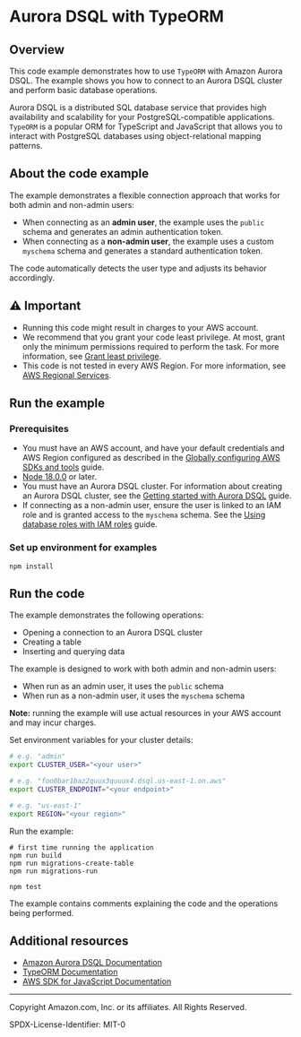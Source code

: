 # Aurora DSQL with TypeORM

## Overview

This code example demonstrates how to use `TypeORM` with Amazon Aurora DSQL. The example shows you how to connect to an Aurora DSQL cluster and perform basic database operations.

Aurora DSQL is a distributed SQL database service that provides high availability and scalability for your PostgreSQL-compatible applications. `TypeORM` is a popular ORM for TypeScript and JavaScript that allows you to interact with PostgreSQL databases using object-relational mapping patterns.

## About the code example

The example demonstrates a flexible connection approach that works for both admin and non-admin users:

- When connecting as an **admin user**, the example uses the `public` schema and generates an admin authentication
  token.
- When connecting as a **non-admin user**, the example uses a custom `myschema` schema and generates a standard
  authentication token.

The code automatically detects the user type and adjusts its behavior accordingly.

## ⚠️ Important

- Running this code might result in charges to your AWS account.
- We recommend that you grant your code least privilege. At most, grant only the
  minimum permissions required to perform the task. For more information, see
  [Grant least privilege](https://docs.aws.amazon.com/IAM/latest/UserGuide/best-practices.html#grant-least-privilege).
- This code is not tested in every AWS Region. For more information, see
  [AWS Regional Services](https://aws.amazon.com/about-aws/global-infrastructure/regional-product-services).

## Run the example

### Prerequisites

- You must have an AWS account, and have your default credentials and AWS Region
  configured as described in the
  [Globally configuring AWS SDKs and tools](https://docs.aws.amazon.com/credref/latest/refdocs/creds-config-files.html)
  guide.
- [Node 18.0.0](https://nodejs.org) or later.
- You must have an Aurora DSQL cluster. For information about creating an Aurora DSQL cluster, see the
  [Getting started with Aurora DSQL](https://docs.aws.amazon.com/aurora-dsql/latest/userguide/getting-started.html)
  guide.
- If connecting as a non-admin user, ensure the user is linked to an IAM role and is granted access to the `myschema`
  schema. See the
  [Using database roles with IAM roles](https://docs.aws.amazon.com/aurora-dsql/latest/userguide/using-database-and-iam-roles.html)
  guide.

### Set up environment for examples

```
npm install
```

## Run the code

The example demonstrates the following operations:

- Opening a connection to an Aurora DSQL cluster
- Creating a table
- Inserting and querying data

The example is designed to work with both admin and non-admin users:

- When run as an admin user, it uses the `public` schema
- When run as a non-admin user, it uses the `myschema` schema

**Note:** running the example will use actual resources in your AWS account and may incur charges.

Set environment variables for your cluster details:

```bash
# e.g. "admin"
export CLUSTER_USER="<your user>"

# e.g. "foo0bar1baz2quux3quuux4.dsql.us-east-1.on.aws"
export CLUSTER_ENDPOINT="<your endpoint>"

# e.g. "us-east-1"
export REGION="<your region>"
```

Run the example:

```
# first time running the application
npm run build
npm run migrations-create-table
npm run migrations-run

npm test
```

The example contains comments explaining the code and the operations being performed.

## Additional resources

- [Amazon Aurora DSQL Documentation](https://docs.aws.amazon.com/aurora-dsql/latest/userguide/what-is-aurora-dsql.html)
- [TypeORM Documentation](https://typeorm.io/)
- [AWS SDK for JavaScript Documentation](https://docs.aws.amazon.com/AWSJavaScriptSDK/v3/latest/)

---

Copyright Amazon.com, Inc. or its affiliates. All Rights Reserved.

SPDX-License-Identifier: MIT-0
